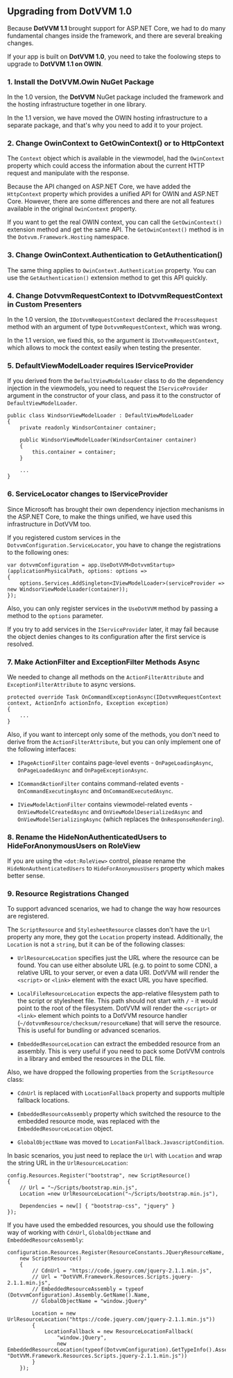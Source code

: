 ## Upgrading from DotVVM 1.0

Because **DotVVM 1.1** brought support for ASP.NET Core, we had to do many fundamental changes inside the framework, and there are several breaking changes.

If your app is built on **DotVVM 1.0**, you need to take the foolowing steps to upgrade to **DotVVM 1.1 on OWIN**.



### 1. Install the DotVVM.Owin NuGet Package

In the 1.0 version, the **DotVVM** NuGet package included the framework and the hosting infrastructure together in one library.

In the 1.1 version, we have moved the OWIN hosting infrastructure to a separate package, and that's why you need to add it to your project.



### 2. Change OwinContext to GetOwinContext() or to HttpContext

The `Context` object which is available in the viewmodel, had the `OwinContext` property which could access the information about the current HTTP request
and manipulate with the response.

Because the API changed on ASP.NET Core, we have added the `HttpContext` property which provides a unified API for OWIN and ASP.NET Core. 
However, there are some differences and there are not all features available in the original `OwinContext` property.

If you want to get the real OWIN context, you can call the `GetOwinContext()` extension method and get the same API. The `GetOwinContext()` method is
in the `Dotvvm.Framework.Hosting` namespace.



### 3. Change OwinContext.Authentication to GetAuthentication()

The same thing applies to `OwinContext.Authentication` property. You can use the `GetAuthentication()` extension method to get this API quickly.



### 4. Change DotvvmRequestContext to IDotvvmRequestContext in Custom Presenters

In the 1.0 version, the `IDotvvmRequestContext` declared the `ProcessRequest` method with an argument of type `DotvvmRequestContext`, which was wrong.

In the 1.1 version, we fixed this, so the argument is `IDotvvmRequestContext`, which allows to mock the context easily when testing the presenter.


### 5. DefaultViewModelLoader requires IServiceProvider

If you derived from the `DefaultViewModelLoader` class to do the dependency injection in the viewmodels, you need to request the `IServiceProvider` argument
in the constructor of your class, and pass it to the constructor of `DefaultViewModelLoader`. 

```CSHARP
public class WindsorViewModelLoader : DefaultViewModelLoader
{
    private readonly WindsorContainer container;

    public WindsorViewModelLoader(WindsorContainer container)
    {
        this.container = container;
    }

    ...
}
```


### 6. ServiceLocator changes to IServiceProvider

Since Microsoft has brought their own dependency injection mechanisms in the ASP.NET Core, to make the things unified, we have used this infrastructure 
in DotVVM too.

If you registered custom services in the `DotvvmConfiguration.ServiceLocator`, you have to change the registrations to the following ones:

```CSHARP
var dotvvmConfiguration = app.UseDotVVM<DotvvmStartup>(applicationPhysicalPath, options: options =>
{
    options.Services.AddSingleton<IViewModelLoader>(serviceProvider => new WindsorViewModelLoader(container));
});
```

Also, you can only register services in the `UseDotVVM` method by passing a method to the `options` parameter. 

If you try to add services in the `IServiceProvider` later, it may fail because the object denies changes to its configuration after the first service is resolved.



### 7. Make ActionFilter and ExceptionFilter Methods Async

We needed to change all methods on the `ActionFilterAttribute` and `ExceptionFilterAttribute` to async versions. 

```CSHARP
protected override Task OnCommandExceptionAsync(IDotvvmRequestContext context, ActionInfo actionInfo, Exception exception) 
{
    ...
}
```

Also, if you want to intercept only some of the methods, you don't need to derive from the `ActionFilterAttribute`, but you can only implement one of the 
following interfaces:

* `IPageActionFilter` contains page-level events - `OnPageLoadingAsync`, `OnPageLoadedAsync` and `OnPageExceptionAsync`. 

* `ICommandActionFilter` contains command-related events - `OnCommandExecutingAsync` and `OnCommandExecutedAsync`.

* `IViewModelActionFilter` contains viewmodel-related events - `OnViewModelCreatedAsync` and `OnViewModelDeserializedAsync` and `OnViewModelSerializingAsync` (which replaces the `OnResponseRendering`).


### 8. Rename the HideNonAuthenticatedUsers to HideForAnonymousUsers on RoleView

If you are using the `<dot:RoleView>` control, please rename the `HideNonAuthenticatedUsers` to `HideForAnonymousUsers` property which makes better sense.


### 9. Resource Registrations Changed

To support advanced scenarios, we had to change the way how resources are registered.

The `ScriptResource` and `StylesheetResource` classes don't have the `Url` property any more, they got the `Location` property instead. Additionally, the `Location` is not a `string`, but it can be of the following classes:

* `UrlResourceLocation` specifies just the URL where the resource can be found. You can use either absolute URL (e.g. to point to some CDN), a relative URL to your server, or even a data URI. DotVVM will render the `<script>` or `<link>` element with the exact URL you have specified.

* `LocalFileResourceLocation` expects the app-relative filesystem path to the script or stylesheet file. This path should not start with `/` - it would point to the root of the filesystem. DotVVM will render the `<script>` or `<link>` element which points to a DotVVM resource handler (`~/dotvvmResource/checksum/resourceName`) that will serve the resource. This is useful for bundling or advanced scenarios.

* `EmbeddedResourceLocation` can extract the embedded resource from an assembly. This is very useful if you need to pack some DotVVM controls in a library and embed the resources in the DLL file.

Also, we have dropped the following properties from the `ScriptResource` class:

* `CdnUrl` is replaced with `LocationFallback` property and supports multiple fallback locations.

* `EmbeddedResourceAssembly` property which switched the resource to the embedded resource mode, was replaced with the `EmbeddedResourceLocation` object.

* `GlobalObjectName` was moved to `LocationFallback.JavascriptCondition`.

In basic scenarios, you just need to replace the `Url` with `Location` and wrap the string URL in the `UrlResourceLocation`:

```CSHARP
config.Resources.Register("bootstrap", new ScriptResource()
{
    // Url = "~/Scripts/bootstrap.min.js",
    Location =new UrlResourceLocation("~/Scripts/bootstrap.min.js"),
    
    Dependencies = new[] { "bootstrap-css", "jquery" }
});
```

If you have used the embedded resources, you should use the following way of working with `CdnUrl`, `GlobalObjectName` and `EmbeddedResourceAssembly`:

```CSHARP
configuration.Resources.Register(ResourceConstants.JQueryResourceName,
    new ScriptResource()
    {
        // CdnUrl = "https://code.jquery.com/jquery-2.1.1.min.js",
        // Url = "DotVVM.Framework.Resources.Scripts.jquery-2.1.1.min.js",
        // EmbeddedResourceAssembly = typeof (DotvvmConfiguration).Assembly.GetName().Name,
        // GlobalObjectName = "window.jQuery"

        Location = new UrlResourceLocation("https://code.jquery.com/jquery-2.1.1.min.js"))
        {
            LocationFallback = new ResourceLocationFallback(
                "window.jQuery",
                new EmbeddedResourceLocation(typeof(DotvvmConfiguration).GetTypeInfo().Assembly, "DotVVM.Framework.Resources.Scripts.jquery-2.1.1.min.js"))
        }
    });
```